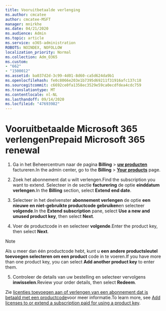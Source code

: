 ```yaml
---
title: Vooruitbetaalde verlenging
ms.author: cmcatee
author: cmcatee-MSFT
manager: mnirkhe
ms.date: 04/21/2020
ms.audience: Admin
ms.topic: article
ms.service: o365-administration
ROBOTS: NOINDEX, NOFOLLOW
localization_priority: Normal
ms.collection: Adm_O365
ms.custom:
- "662"
- "1500012"
ms.assetid: ba037d2d-3c99-4d01-8d60-ca5d624da9b1
ms.openlocfilehash: fe0c8066e203e1b7395d69211f31916afc137c18
ms.sourcegitcommit: c6692ce0fa1358ec3529e59ca0ecdfdea4cdc759
ms.translationtype: MT
ms.contentlocale: nl-NL
ms.lasthandoff: 09/14/2020
ms.locfileid: "47693982"
---
```

# <a name="prepaid-microsoft-365-renewal"></a><span data-ttu-id="968ee-102">Vooruitbetaalde Microsoft 365 verlengen</span><span class="sxs-lookup"><span data-stu-id="968ee-102">Prepaid Microsoft 365 renewal</span></span>

1. <span data-ttu-id="968ee-103">Ga in het Beheercentrum naar de pagina **Billing** \> **[uw producten](https://go.microsoft.com/fwlink/p/?linkid=842054)** factureren.</span><span class="sxs-lookup"><span data-stu-id="968ee-103">In the admin center, go to the **Billing** \> **[Your products](https://go.microsoft.com/fwlink/p/?linkid=842054)** page.</span></span>

2. <span data-ttu-id="968ee-104">Zoek het abonnement dat u wilt verlengen.</span><span class="sxs-lookup"><span data-stu-id="968ee-104">Find the subscription you want to extend.</span></span> <span data-ttu-id="968ee-105">Selecteer in de sectie **facturering** de optie **einddatum verlengen**.</span><span class="sxs-lookup"><span data-stu-id="968ee-105">In the **Billing** section, select **Extend end date**.</span></span>

3. <span data-ttu-id="968ee-106">Selecteer in het deelvenster **abonnement verlengen** de optie **een nieuwe en niet-gebruikte productcode gebruiken**en selecteer **volgende**.</span><span class="sxs-lookup"><span data-stu-id="968ee-106">In the **Extend subscription** pane, select **Use a new and unused product key**, then select **Next**.</span></span>

4. <span data-ttu-id="968ee-107">Voer de productcode in en selecteer **volgende**.</span><span class="sxs-lookup"><span data-stu-id="968ee-107">Enter the product key, then select **Next**.</span></span>

> [!NOTE]
> <span data-ttu-id="968ee-108">Als u meer dan één productcode hebt, kunt u **een andere productsleutel toevoegen selecteren om een product** code in te voeren.</span><span class="sxs-lookup"><span data-stu-id="968ee-108">If you have more than one product key, you can select **Add another product key** to enter them.</span></span>

5. <span data-ttu-id="968ee-109">Controleer de details van uw bestelling en selecteer vervolgens **inwisselen**.</span><span class="sxs-lookup"><span data-stu-id="968ee-109">Review your order details, then select **Redeem**.</span></span>

<span data-ttu-id="968ee-110">Zie [licenties toevoegen aan of verlengen van een abonnement dat is betaald met een productcode](https://docs.microsoft.com/microsoft-365/commerce/licenses/add-licenses-using-product-key)voor meer informatie.</span><span class="sxs-lookup"><span data-stu-id="968ee-110">To learn more, see [Add licenses to or extend a subscription paid for using a product key](https://docs.microsoft.com/microsoft-365/commerce/licenses/add-licenses-using-product-key).</span></span>